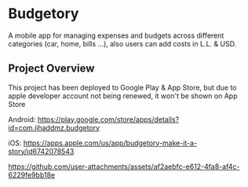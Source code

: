 # Budgetory

A mobile app for managing expenses and budgets across different categories (car, home, bills ...), also users can add costs in L.L. & USD.

## Project Overview
This project has been deployed to Google Play & App Store, but due to apple developer account not being renewed, it won't be shown on App Store

Android: https://play.google.com/store/apps/details?id=com.jihaddmz.budgetory

iOS: https://apps.apple.com/us/app/budgetory-make-it-a-story/id6742078543



https://github.com/user-attachments/assets/af2aebfc-e612-4fa8-af4c-6229fe9bb18e

